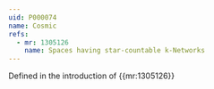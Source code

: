 ```yaml
---
uid: P000074
name: Cosmic
refs:
  - mr: 1305126
    name: Spaces having star-countable k-Networks
---
```

Defined in the introduction of {{mr:1305126}}
